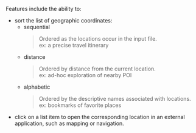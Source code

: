 Features include the ability to:

* sort the list of geographic coordinates:
  * sequential
    > Ordered as the locations occur in the input file.<br>
    > ex: a precise travel itinerary
  * distance
    > Ordered by distance from the current location.<br>
    > ex: ad-hoc exploration of nearby POI
  * alphabetic
    > Ordered by the descriptive names associated with locations.<br>
    > ex: bookmarks of favorite places
* click on a list item to open the corresponding location
  in an external application, such as mapping or navigation.
